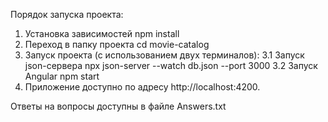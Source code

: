 Порядок запуска проекта:
1. Установка зависимостей npm install
2. Переход в папку проекта cd movie-catalog
3. Запуск проекта (с использованием двух терминалов):
   3.1 Запуск json-сервера npx json-server --watch db.json --port 3000
   3.2 Запуск Angular npm start
4. Приложение доступно по адресу http://localhost:4200.

Ответы на вопросы доступны в файле Answers.txt
